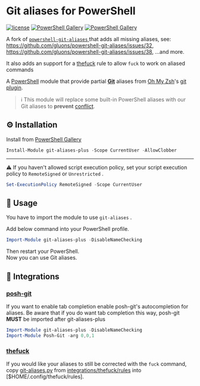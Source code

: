 # Git aliases for PowerShell

[![license](https://img.shields.io/github/license/codyduong/powershell-git-aliases-plus.svg?style=flat-square)](./LICENSE)
[![PowerShell Gallery](https://img.shields.io/powershellgallery/v/git-aliases-plus.svg?style=flat-square)](https://www.powershellgallery.com/packages/git-aliases-plus/)
[![PowerShell Gallery](https://img.shields.io/powershellgallery/dt/git-aliases-plus.svg?style=flat-square)](https://www.powershellgallery.com/packages/git-aliases-plus/)

A fork of [ `powershell-git-aliases` ](https://github.com/gluons/powershell-git-aliases) that adds all missing aliases, see: https://github.com/gluons/powershell-git-aliases/issues/32, https://github.com/gluons/powershell-git-aliases/issues/38, ...and more.

It also adds an support for a [thefuck](https://github.com/nvbn/thefuck) rule to allow `fuck` to work on aliased commands

A [PowerShell](https://microsoft.com/powershell) module that provide partial **[Git](https://git-scm.com/)** aliases from [Oh My Zsh](https://github.com/robbyrussell/oh-my-zsh)'s [git plugin](https://github.com/robbyrussell/oh-my-zsh/tree/master/plugins/git/).

> ℹ️ This module will replace some built-in PowerShell aliases with our Git aliases to **prevent** [conflict](https://github.com/gluons/powershell-git-aliases/issues?utf8=%E2%9C%93&q=is%3Aissue+label%3Aconflict).

## ⚙️ Installation

Install from [PowerShell Gallery](https://www.powershellgallery.com/packages/git-aliases-plus/)

```powershell
Install-Module git-aliases-plus -Scope CurrentUser -AllowClobber
```

---

⚠️ If you haven't allowed script execution policy, set your script execution policy to `RemoteSigned` or `Unrestricted` .

```powershell
Set-ExecutionPolicy RemoteSigned -Scope CurrentUser
```

## 🛂 Usage

You have to import the module to use `git-aliases` .

Add below command into your PowerShell profile.

```powershell
Import-Module git-aliases-plus -DisableNameChecking
```

Then restart your PowerShell.  
Now you can use Git aliases.

## 🔧 Integrations

### [posh-git](https://github.com/dahlbyk/posh-git)

If you want to enable tab completion enable posh-git's autocompletion for aliases.
Be aware that if you do want tab completion this way, posh-git **MUST** be imported after
git-aliases-plus

```powershell
Import-Module git-aliases-plus -DisableNameChecking
Import-Module Posh-Git -arg 0,0,1
```

### [thefuck](https://github.com/nvbn/thefuck)

If you would like your aliases to still be corrected with the `fuck` command, 
copy [git-aliases.py](./integrations/thefuck/rules/git-aliases.py) from [integrations/thefuck/rules](./integrations/thefuck/)
into [$HOME/.config/thefuck/rules].
